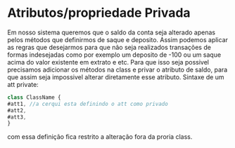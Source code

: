 # Atributos/propriedade Privada

Em nosso sistema queremos que o saldo da conta seja alterado apenas pelos métodos que definirmos de saque e
deposito. Assim podemos aplicar as regras que desejarmos para que não seja realizados transações de formas
indesejadas como por exemplo um deposito de -100 ou um saque acima do valor existente em extrato e etc.
 Para que isso seja possivel precisamos adicionar os métodos na class e privar o atributo de saldo, para que 
assim seja impossivel alterar diretamente esse atributo.
Sintaxe de um att private:

~~~ javascript
class ClassName {
#att1, //a cerqui esta definindo o att como privado
#att2,
#att3,
}
~~~

com essa definição fica restrito a  alteração fora da proria class.

